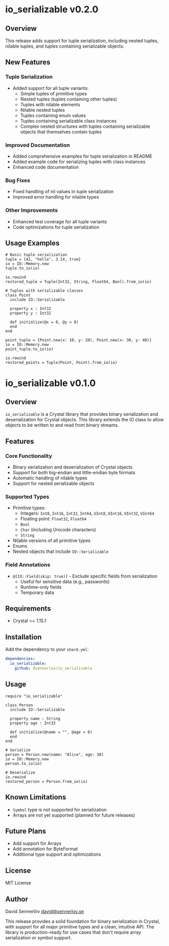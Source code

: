 # io_serializable v0.2.0

## Overview
This release adds support for tuple serialization, including nested tuples, nilable tuples, and tuples containing serializable objects.

## New Features

### Tuple Serialization
- Added support for all tuple variants:
  - Simple tuples of primitive types
  - Nested tuples (tuples containing other tuples)
  - Tuples with nilable elements
  - Nilable nested tuples
  - Tuples containing enum values
  - Tuples containing serializable class instances
  - Complex nested structures with tuples containing serializable objects that themselves contain tuples

### Improved Documentation
- Added comprehensive examples for tuple serialization in README
- Added example code for serializing tuples with class instances
- Enhanced code documentation

### Bug Fixes
- Fixed handling of nil values in tuple serialization
- Improved error handling for nilable types

### Other Improvements
- Enhanced test coverage for all tuple variants
- Code optimizations for tuple serialization

## Usage Examples

```crystal
# Basic tuple serialization
tuple = {42, "hello", 3.14, true}
io = IO::Memory.new
tuple.to_io(io)

io.rewind
restored_tuple = Tuple(Int32, String, Float64, Bool).from_io(io)
```

```crystal
# Tuples with serializable classes
class Point
  include IO::Serializable
  
  property x : Int32
  property y : Int32
  
  def initialize(@x = 0, @y = 0)
  end
end

point_tuple = {Point.new(x: 10, y: 20), Point.new(x: 30, y: 40)}
io = IO::Memory.new
point_tuple.to_io(io)

io.rewind
restored_points = Tuple(Point, Point).from_io(io)
```

# io_serializable v0.1.0

## Overview
`io_serializable` is a Crystal library that provides binary serialization and deserialization for Crystal objects. This library extends the IO class to allow objects to be written to and read from binary streams.

## Features

### Core Functionality
- Binary serialization and deserialization of Crystal objects
- Support for both big-endian and little-endian byte formats
- Automatic handling of nilable types
- Support for nested serializable objects

### Supported Types
- Primitive types:
  - Integers: `Int8`, `Int16`, `Int32`, `Int64`, `UInt8`, `UInt16`, `UInt32`, `UInt64`
  - Floating point: `Float32`, `Float64`
  - `Bool`
  - `Char` (including Unicode characters)
  - `String`
- Nilable versions of all primitive types
- Enums
- Nested objects that include `IO::Serializable`

### Field Annotations
- `@[IO::Field(skip: true)]` - Exclude specific fields from serialization
  - Useful for sensitive data (e.g., passwords)
  - Runtime-only fields
  - Temporary data

## Requirements
- Crystal >= 1.15.1

## Installation
Add the dependency to your `shard.yml`:

```yaml
dependencies:
  io_serializable:
    github: dsennerlov/io_serializable
```

## Usage
```crystal
require "io_serializable"

class Person
  include IO::Serializable
  
  property name : String
  property age : Int32
  
  def initialize(@name = "", @age = 0)
  end
end

# Serialize
person = Person.new(name: "Alice", age: 30)
io = IO::Memory.new
person.to_io(io)

# Deserialize
io.rewind
restored_person = Person.from_io(io)
```

## Known Limitations
- `Symbol` type is not supported for serialization
- Arrays are not yet supported (planned for future releases)

## Future Plans
- Add support for Arrays
- Add annotation for ByteFormat
- Additional type support and optimizations

## License
MIT License

## Author
David Sennerlöv <david@sennerlov.se>

This release provides a solid foundation for binary serialization in Crystal, with support for all major primitive types and a clean, intuitive API. The library is production-ready for use cases that don't require array serialization or symbol support. 